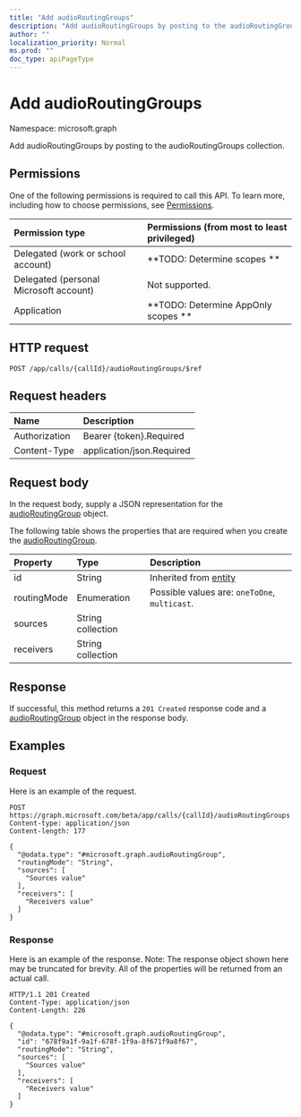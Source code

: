 ```yaml
---
title: "Add audioRoutingGroups"
description: "Add audioRoutingGroups by posting to the audioRoutingGroups collection."
author: ""
localization_priority: Normal
ms.prod: ""
doc_type: apiPageType
---
```


# Add audioRoutingGroups

Namespace: microsoft.graph

Add audioRoutingGroups by posting to the audioRoutingGroups collection.

## Permissions
One of the following permissions is required to call this API. To learn more, including how to choose permissions, see [Permissions](/concepts/permissions-reference.md).

|Permission type|Permissions (from most to least privileged)|
|:---|:---|
|Delegated (work or school account)|**TODO: Determine scopes **|
|Delegated (personal Microsoft account)|Not supported.|
|Application|**TODO: Determine AppOnly scopes **|

## HTTP request
<!-- {
  "blockType": "ignored"
}
-->
``` http
POST /app/calls/{callId}/audioRoutingGroups/$ref
```

## Request headers
|Name|Description|
|:---|:---|
|Authorization|Bearer {token}.Required|
|Content-Type|application/json.Required|

## Request body
In the request body, supply a JSON representation for the [audioRoutingGroup](../resources/audioroutinggroup.md) object.

The following table shows the properties that are required when you create the [audioRoutingGroup](../resources/audioroutinggroup.md).

|Property|Type|Description|
|:---|:---|:---|
|id|String| Inherited from [entity](../resources/entity.md)|
|routingMode|Enumeration| Possible values are: `oneToOne`, `multicast`.|
|sources|String collection||
|receivers|String collection||



## Response
If successful, this method returns a `201 Created` response code and a [audioRoutingGroup](../resources/audioroutinggroup.md) object in the response body.

## Examples

### Request
Here is an example of the request.
<!-- {
  "blockType": "request",
  "name": "create_audioroutinggroup_from_"
}
-->
``` http
POST https://graph.microsoft.com/beta/app/calls/{callId}/audioRoutingGroups
Content-type: application/json
Content-length: 177

{
  "@odata.type": "#microsoft.graph.audioRoutingGroup",
  "routingMode": "String",
  "sources": [
    "Sources value"
  ],
  "receivers": [
    "Receivers value"
  ]
}
```

### Response
Here is an example of the response. Note: The response object shown here may be truncated for brevity. All of the properties will be returned from an actual call.
<!-- {
  "blockType": "response",
  "truncated": true,
  "@odata.type": "microsoft.graph.audioroutinggroup"
}
-->
``` http
HTTP/1.1 201 Created
Content-Type: application/json
Content-Length: 226

{
  "@odata.type": "#microsoft.graph.audioRoutingGroup",
  "id": "678f9a1f-9a1f-678f-1f9a-8f671f9a8f67",
  "routingMode": "String",
  "sources": [
    "Sources value"
  ],
  "receivers": [
    "Receivers value"
  ]
}
```

